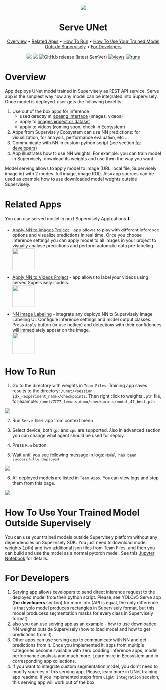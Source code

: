 <div align="center" markdown>
<img src="https://user-images.githubusercontent.com/106374579/187424999-e8044471-05ab-420e-8db4-05a13ac00cca.png"/>


# Serve UNet

<p align="center">
  <a href="#Overview">Overview</a> •
    <a href="#Related-Apps">Related Apps</a> •
  <a href="#How-To-Run">How To Run</a> •
  <a href="#How-To-Use-Your-Trained-Model-Outside-Supervisely">How To Use Your Trained Model Outside Supervisely</a> •
  <a href="#For-Developers">For Developers</a>
</p>

[![](https://img.shields.io/badge/supervisely-ecosystem-brightgreen)](https://ecosystem.supervisely.com/apps/supervisely-ecosystem/unet/supervisely/serve)
[![](https://img.shields.io/badge/slack-chat-green.svg?logo=slack)](https://supervisely.com/slack)
![GitHub release (latest SemVer)](https://img.shields.io/github/v/release/supervisely-ecosystem/unet)
[![views](https://app.supervisely.com/img/badges/views/supervisely-ecosystem/unet/supervisely/serve.png)](https://supervisely.com)
[![runs](https://app.supervisely.com/img/badges/runs/supervisely-ecosystem/unet/supervisely/serve.png)](https://supervisely.com)

</div>

# Overview

App deploys UNet model trained in Supervisely as REST API service. Serve app is the simplest way how any model 
can be integrated into Supervisely. Once model is deployed, user gets the following benefits:

1. Use out of the box apps for inference
   - used directly in [labeling interface](https://ecosystem.supervisely.com/apps/supervisely-ecosystem%252Fnn-image-labeling%252Fannotation-tool) (images, videos)
   - apply to [images project or dataset](https://ecosystem.supervisely.com/apps/supervisely-ecosystem%252Fnn-image-labeling%252Fproject-dataset)
   - apply to videos (coming soon, check in Ecosystem)
2. Apps from Supervisely Ecosystem can use NN predictions: for visualization, for analysis, performance evaluation, etc ...
3. Communicate with NN in custom python script (see section <a href="#For-developers">for developers</a>)
4. App illustrates how to use NN weights. For example: you can train model in Supervisely, download its weights and use them the way you want.

Model serving allows to apply model to image (URL, local file, Supervisely image id) with 2 modes (full image, image ROI). Also app sources can be used as example how to use downloaded model weights outside Supervisely.



# Related Apps

You can use served model in next Supervisely Applications ⬇️ 
  

- [Apply NN to Images Project](https://ecosystem.supervisely.com/apps/supervisely-ecosystem%252Fnn-image-labeling%252Fproject-dataset) - app allows to play with different inference options and visualize predictions in real time.  Once you choose inference settings you can apply model to all images in your project to visually analyse predictions and perform automatic data pre-labeling.   
    <img data-key="sly-module-link" data-module-slug="supervisely-ecosystem/nn-image-labeling/project-dataset" src="https://i.imgur.com/M2Tp8lE.png" height="70px" margin-bottom="20px"/>  

- [Apply NN to Videos Project](https://ecosystem.supervisely.com/apps/apply-nn-to-videos-project) - app allows to label your videos using served Supervisely models.  
  <img data-key="sly-module-link" data-module-slug="supervisely-ecosystem/apply-nn-to-videos-project" src="https://imgur.com/LDo8K1A.png" height="70px" margin-bottom="20px" />

- [NN Image Labeling](https://ecosystem.supervisely.com/apps/supervisely-ecosystem%252Fnn-image-labeling%252Fannotation-tool) - integrate any deployd NN to Supervisely Image Labeling UI. Configure inference settings and model output classes. Press `Apply` button (or use hotkey) and detections with their confidences will immediately appear on the image.   
    <img data-key="sly-module-link" data-module-slug="supervisely-ecosystem/nn-image-labeling/annotation-tool" src="https://i.imgur.com/hYEucNt.png" height="70px" margin-bottom="20px"/>



# How To Run

1. Go to the directory with weights in `Team Files`. Training app saves results to the 
   directory: `/unet/<session id>_<experiment_name>/checkpoints`. Then right click to weights `.pth` file,
   for example: `/unet/7777_lemons_demo/checkpoints/model_47_best.pth`
   
<img src="https://i.imgur.com/piS1r78.png"/>

2. Run `Serve UNet` app from context menu

3. Select device, both `gpu` and `cpu` are supported. Also in advanced section you can 
change what agent should be used for deploy.

4. Press `Run` button.

5. Wait until you see following message in logs: `Model has been successfully deployed`

<img src="https://i.imgur.com/rOa4Lo8.png"/>

6. All deployed models are listed in `Team Apps`. You can view logs and stop them from this page.

<img src="https://i.imgur.com/4B4qRh7.png"/>


# How To Use Your Trained Model Outside Supervisely

You can use your trained models outside Supervisely platform without any dependencies on Supervisely SDK. You just need to download model weights (.pth) and two additional json files from Team Files, and then you can build and use the model as a normal pytorch model. See this [Jupyter Notebook](https://github.com/supervisely-ecosystem/unet/blob/master/inference_outside_supervisely.ipynb) for details.


# For Developers

1. Serving app allows developers to send direct inference request to the deployed model from their python script. 
Please, see YOLOv5 Serve app (**for developers** section) for more info (API is equal, the only difference is that yolo model produces rectangles in Supervisely 
format, but this model producess segmentation masks for every class in Supervisely format)
2. also you can use serving app as an example - how to use downloaded NN weights outside Supervisely 
(how to load model and how to get predictions from it).
3. Other apps can use serving app to communicate with NN and get predictions from it. Once you implemented it, apps 
from multiple categories become available with zero codding: inference apps, model performance analysis and much more.
Learn more in Ecosystem and in corresponding app collections.
4. If you want to integrate custom segmentation model, you don't need to modify sources of this serving app. Please, learn more 
in UNet training app readme. If you implemented steps from `Light integration` secsion, this serving app will work out of the box
